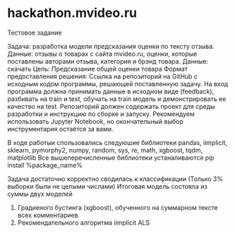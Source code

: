 # hackathon.mvideo.ru

Тестовое задание

Задача: разработка модели предсказания оценки по тексту отзыва.
Данные: отзывы о товарах с сайта mvideo.ru, оценки, которые поставлены авторами отзыва, категория и брэнд товара. 
Данные: скачать
Цель: Предсказание общей оценки товара
Формат предоставления решения: Ссылка на репозиторий на GitHub с исходным кодом программы, решающей поставленную задачу. На вход программа должна принимать данные в исходном виде (feedback), разбивать на train и test, обучать на train модель и демонстрировать ее качество на test. Репозиторий должен содержать проект для среды разработки и инструкцию по сборке и запуску. Рекомендуем использовать Jupyter Notebook, но окончательный выбор инструментария остаётся за вами.


В ходе работыи спользовались следуюшие библиотеки
pandas, iimplicit, sklearn, pymorphy2, numpy, random, sys, re, math, xgboost, tqdm, matplotlib
Все вышеперечисленные библиотеки устаналиваются pip install %package_name%

Задача достаточно корректно сводилась к классификации (Только 3% выборки были не целыми числами)
Итоговая модель состояла из суммы двух моделей
1) Градиеного бустинга (xgboost), обученного на суммарном тексте всех комментариев
2) Рекомендательного алгоритма iimplicit ALS
